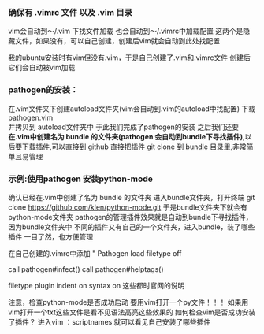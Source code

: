 ### 确保有 .vimrc 文件 以及 .vim 目录
vim会自动到～/.vim 下找文件加载
也会自动到～/.vimrc中加载配置
这两个是隐藏文件，如果没有，可以自己创建，创建后vim就会自动到此处找配置

我的ubuntu安装时有vim但没有.vim，于是自己创建了.vim和.vimrc文件
创建后它们会自动被vim加载

### pathogen的安装：

在.vim文件夹下创建autoload文件夹(vim会自动到.vim的autoload中找配置)
下载pathogen.vim   
并拷贝到
autoload文件夹中
于此我们完成了pathogen的安装
之后我们还要**在.vim中创建名为 bundle 的文件夹(pathogen 会自动到bundle下寻找插件)**,以后要下载插件,可以直接到 github 直接把插件 git clone 到 bundle 目录里,非常简单且易管理
### 示例:使用pathogen 安装python-mode
确认已经在.vim中创建了名为 bundle 的文件夹
进入bundle文件夹，打开终端
git clone https://github.com/klen/python-mode.git
于是bundle文件夹下就会有python-mode文件夹
pathogen的管理插件效果就是自动到bundle下寻找插件，
因为bundle文件夹中 不同的插件又有自己的一个文件夹，进入bundle，装了哪些插件
一目了然，也方便管理

在自己创建的.vimrc中添加
" Pathogen load
filetype off

call pathogen#infect()
call pathogen#helptags()

filetype plugin indent on
syntax on
这些都时官网的说明

注意，检查python-mode是否成功启动
要用vim打开一个py文件！！！
如果用vim打开一个txt这些文件是看不见语法高亮这些效果的
如何检查vim是否成功安装了插件？
进入vim
：scriptnames
就可以看见自己安装了哪些插件

